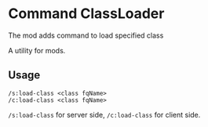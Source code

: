 # Command ClassLoader
The mod adds command to load specified class

A utility for mods.

## Usage

```
/s:load-class <class fqName>
/c:load-class <class fqName>
```

`/s:load-class` for server side, `/c:load-class` for client side.
